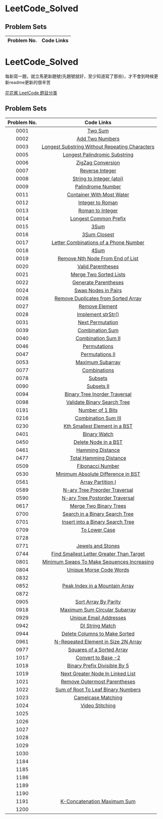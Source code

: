 # LeetCode_Solved
## Problem Sets
| Problem No. | Code Links |
|:--: | :--: | 
# LeetCode_Solved
每新寫一題，就立馬更新題號(先題號就好，至少知道寫了那些)，才不會到時候更新readme更新的很辛苦

[花花酱 LeetCode 题目分类](https://docs.google.com/spreadsheets/d/1SbpY-04Cz8EWw3A_LBUmDEXKUMO31DBjfeMoA0dlfIA/edit#gid=972946549)

## Problem Sets
| Problem No. | Code Links |
|:--: | :--: | 
0001 |   [Two Sum](https://github.com/john850512/LeetCode_Solved/blob/master/0001.%20Two%20Sum.md)
0002 |[Add Two Numbers](https://github.com/john850512/LeetCode_Solved/blob/master/0002.%20Add%20Two%20Numbers.md)
0003 |[Longest Substring Without Repeating Characters](https://github.com/john850512/LeetCode_Solved/blob/master/0003.%20Longest%20Substring%20Without%20Repeating%20Characters.md)
0005 |[Longest Palindromic Substring](https://github.com/john850512/LeetCode_Solved/blob/master/0005.%20Longest%20Palindromic%20Substring.md)
0006 |[ZigZag Conversion](https://github.com/john850512/LeetCode_Solved/blob/master/0006.%20ZigZag%20Conversion.md)
0007 |[Reverse Integer](https://github.com/john850512/LeetCode_Solved/blob/master/0007.%20Reverse%20Integer.md)
0008 |[String to Integer (atoi)](https://github.com/john850512/LeetCode_Solved/blob/master/0008.%20String%20to%20Integer%20(atoi).md)
0009 |[Palindrome Number](https://github.com/john850512/LeetCode_Solved/blob/master/0009.%20Palindrome%20Number.md)
0011 |[Container With Most Water](https://github.com/john850512/LeetCode_Solved/blob/master/0011.%20Container%20With%20Most%20Water.md)
0012 |[Integer to Roman](https://github.com/john850512/LeetCode_Solved/blob/master/0012.%20Integer%20to%20Roman.md)
0013 |[Roman to Integer](https://github.com/john850512/LeetCode_Solved/blob/master/0013.%20Roman%20to%20Integer.md)
0014 |[Longest Common Prefix](https://github.com/john850512/LeetCode_Solved/blob/master/0014.%20Longest%20Common%20Prefix.md)
0015 |[3Sum](https://github.com/john850512/LeetCode_Solved/blob/master/0015.%203Sum.md)
0016 |[3Sum Closest](https://github.com/john850512/LeetCode_Solved/blob/master/0016.%203Sum%20Closest.md)
0017 |[Letter Combinations of a Phone Number](https://github.com/john850512/LeetCode_Solved/blob/master/0017.%20Letter%20Combinations%20of%20a%20Phone%20Number.md)
0018 |[4Sum](https://github.com/john850512/LeetCode_Solved/blob/master/0018.%204Sum.md)
0019 |[Remove Nth Node From End of List](https://github.com/john850512/LeetCode_Solved/blob/master/0019.%20Remove%20Nth%20Node%20From%20End%20of%20List.md)
0020 |[Valid Parentheses](https://github.com/john850512/LeetCode_Solved/blob/master/0020.%20Valid%20Parentheses.md)
0021 |[Merge Two Sorted Lists](https://github.com/john850512/LeetCode_Solved/blob/master/0021.%20Merge%20Two%20Sorted%20Lists.md)
0022 |[Generate Parentheses](https://github.com/john850512/LeetCode_Solved/blob/master/0022.%20Generate%20Parentheses.md)
0024 |[Swap Nodes in Pairs](https://github.com/john850512/LeetCode_Solved/blob/master/0024.%20Swap%20Nodes%20in%20Pairs.md)
0026 |[Remove Duplicates from Sorted Array](https://github.com/john850512/LeetCode_Solved/blob/master/0026.%20Remove%20Duplicates%20from%20Sorted%20Array.md)
0027 |[Remove Element](https://github.com/john850512/LeetCode_Solved/blob/master/0027.%20Remove%20Element.md)
0028 |[Implement strStr()](https://github.com/john850512/LeetCode_Solved/blob/master/0028.%20Implement%20strStr().md)
0031 |[Next Permutation](https://github.com/john850512/LeetCode_Solved/blob/master/0031.%20Next%20Permutation.md)
0039 |[Combination Sum](https://github.com/john850512/LeetCode_Solved/blob/master/0039.%20Combination%20Sum.md)
0040 |[Combination Sum II](https://github.com/john850512/LeetCode_Solved/blob/master/0040.%20Combination%20Sum%20II.md)
0046 |[Permutations](https://github.com/john850512/LeetCode_Solved/blob/master/0046.%20Permutations.md)
0047 |[Permutations II](https://github.com/john850512/LeetCode_Solved/blob/master/0047.%20Permutations%20II.md)
0053 |[Maximum Subarray](https://github.com/john850512/LeetCode_Solved/blob/master/0053.%20Maximum%20Subarray.md)
0077 |[Combinations](https://github.com/john850512/LeetCode_Solved/blob/master/0077.%20Combinations.md)
0078 |[Subsets](https://github.com/john850512/LeetCode_Solved/blob/master/0078.%20Subsets.md)
0090 |[Subsets II](https://github.com/john850512/LeetCode_Solved/blob/master/0090.%20Subsets%20II.md)
0094 |[Binary Tree Inorder Traversal](https://github.com/john850512/LeetCode_Solved/blob/master/0094.%20Binary%20Tree%20Inorder%20Traversal.md)
0098 |[Validate Binary Search Tree](https://github.com/john850512/LeetCode_Solved/blob/master/0098.%20Validate%20Binary%20Search%20Tree.md)
0191 |[Number of 1 Bits](https://github.com/john850512/LeetCode_Solved/blob/master/0191.%20Number%20of%201%20Bits.md)
0216 |[Combination Sum III](https://github.com/john850512/LeetCode_Solved/blob/master/0216.%20Combination%20Sum%20III.md)
0230 |[Kth Smallest Element in a BST](https://github.com/john850512/LeetCode_Solved/blob/master/0230.%20Kth%20Smallest%20Element%20in%20a%20BST.md)
0401 |[Binary Watch](https://github.com/john850512/LeetCode_Solved/blob/master/0401.%20Binary%20Watch.md)
0450 |[Delete Node in a BST](https://github.com/john850512/LeetCode_Solved/blob/master/0450.%20Delete%20Node%20in%20a%20BST.md)
0461 |[Hamming Distance](https://github.com/john850512/LeetCode_Solved/blob/master/0461.%20Hamming%20Distance.md)
0477 |[Total Hamming Distance](https://github.com/john850512/LeetCode_Solved/blob/master/0477.%20Total%20Hamming%20Distance.md)
0509 |[Fibonacci Number](https://github.com/john850512/LeetCode_Solved/blob/master/0509.%20Fibonacci%20Number.md)
0530 |[Minimum Absolute Difference in BST](https://github.com/john850512/LeetCode_Solved/blob/master/0530.%20Minimum%20Absolute%20Difference%20in%20BST.md)
0561 |[Array Partition I](https://github.com/john850512/LeetCode_Solved/blob/master/0561.%20Array%20Partition%20I.md)
0589 |[N-ary Tree Preorder Traversal](https://github.com/john850512/LeetCode_Solved/blob/master/0589.%20N-ary%20Tree%20Preorder%20Traversal.md)
0590 |[N-ary Tree Postorder Traversal](https://github.com/john850512/LeetCode_Solved/blob/master/0590.%20N-ary%20Tree%20Postorder%20Traversal.md)
0617 |[Merge Two Binary Trees](https://github.com/john850512/LeetCode_Solved/blob/master/0617.%20Merge%20Two%20Binary%20Trees.md)
0700 |[Search in a Binary Search Tree](https://github.com/john850512/LeetCode_Solved/blob/master/0700.%20Search%20in%20a%20Binary%20Search%20Tree.md)
0701 |[Insert into a Binary Search Tree](https://github.com/john850512/LeetCode_Solved/blob/master/0701.%20Insert%20into%20a%20Binary%20Search%20Tree.md)
0709 |[To Lower Case](https://github.com/john850512/LeetCode_Solved/blob/master/0709.%20To%20Lower%20Case.md)
0728 |
0771 |[Jewels and Stones](https://github.com/john850512/LeetCode_Solved/blob/master/0771.%20Jewels%20and%20Stones.md)
0744 |[Find Smallest Letter Greater Than Target](https://github.com/john850512/LeetCode_Solved/blob/master/0744.%20Find%20Smallest%20Letter%20Greater%20Than%20Target.md)
0801 |[Minimum Swaps To Make Sequences Increasing](https://github.com/john850512/LeetCode_Solved/blob/master/0801.%20Minimum%20Swaps%20To%20Make%20Sequences%20Increasing.md)
0804 |[Unique Morse Code Words](https://github.com/john850512/LeetCode_Solved/blob/master/0804.%20Unique%20Morse%20Code%20Words.md)
0832 |
0852 |[Peak Index in a Mountain Array](https://github.com/john850512/LeetCode_Solved/blob/master/0852.%20Peak%20Index%20in%20a%20Mountain%20Array.md)
0872 |
0905 |[Sort Array By Parity](https://github.com/john850512/LeetCode_Solved/blob/master/0905.%20Sort%20Array%20By%20Parity.md)
0918 |[Maximum Sum Circular Subarray](https://github.com/john850512/LeetCode_Solved/blob/master/0918.%20Maximum%20Sum%20Circular%20Subarray.md)
0929 |[Unique Email Addresses](https://github.com/john850512/LeetCode_Solved/blob/master/0929.%20Unique%20Email%20Addresses.md)
0942 |[DI String Match](https://github.com/john850512/LeetCode_Solved/blob/master/0942.%20DI%20String%20Match.md)
0944 |[Delete Columns to Make Sorted](https://github.com/john850512/LeetCode_Solved/blob/master/0944.%20Delete%20Columns%20to%20Make%20Sorted.md)
0961 |[N-Repeated Element in Size 2N Array](https://github.com/john850512/LeetCode_Solved/blob/master/0961.%20N-Repeated%20Element%20in%20Size%202N%20Array.md)
0977 |[Squares of a Sorted Array](https://github.com/john850512/LeetCode_Solved/blob/master/0977.%20Squares%20of%20a%20Sorted%20Array.md)
1017 |[Convert to Base -2](https://github.com/john850512/LeetCode_Solved/blob/master/1017.%20Convert%20to%20Base%20-2.md)
1018 |[Binary Prefix Divisible By 5](https://github.com/john850512/LeetCode_Solved/blob/master/1018.%20Binary%20Prefix%20Divisible%20By%205.md)
1019 |[Next Greater Node In Linked List](https://github.com/john850512/LeetCode_Solved/blob/master/1019.%20Next%20Greater%20Node%20In%20Linked%20List.md)
1021 |[Remove Outermost Parentheses](https://github.com/john850512/LeetCode_Solved/blob/master/1021.%20Remove%20Outermost%20Parentheses.md)
1022 |[Sum of Root To Leaf Binary Numbers](https://github.com/john850512/LeetCode_Solved/blob/master/1022.%20Sum%20of%20Root%20To%20Leaf%20Binary%20Numbers.md)
1023 |[Camelcase Matching](https://github.com/john850512/LeetCode_Solved/blob/master/1023.%20Camelcase%20Matching.md)
1024 |[Video Stitching](https://github.com/john850512/LeetCode_Solved/blob/master/1024.%20Video%20Stitching.md)
1025 |
1026 |
1027 |
1028 |
1029 |
1030 |
1184 |
1185 |
1186 |
1189 |
1190 |
1191 | [K-Concatenation Maximum Sum](https://github.com/john850512/LeetCode_Solved/blob/master/1191.%20K-Concatenation%20Maximum%20Sum.md)
1200 |

